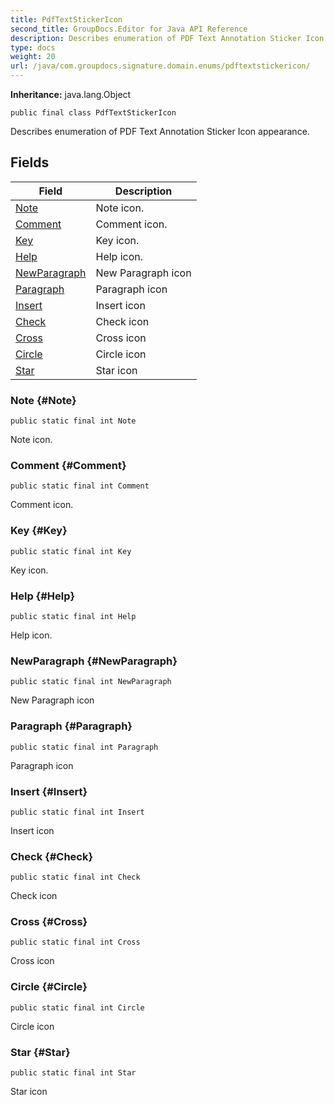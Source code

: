 ```yaml
---
title: PdfTextStickerIcon
second_title: GroupDocs.Editor for Java API Reference
description: Describes enumeration of PDF Text Annotation Sticker Icon appearance.
type: docs
weight: 20
url: /java/com.groupdocs.signature.domain.enums/pdftextstickericon/
---
```

**Inheritance:**
java.lang.Object
```
public final class PdfTextStickerIcon
```

Describes enumeration of PDF Text Annotation Sticker Icon appearance.
## Fields

| Field | Description |
| --- | --- |
| [Note](#Note) | Note icon. |
| [Comment](#Comment) | Comment icon. |
| [Key](#Key) | Key icon. |
| [Help](#Help) | Help icon. |
| [NewParagraph](#NewParagraph) | New Paragraph icon |
| [Paragraph](#Paragraph) | Paragraph icon |
| [Insert](#Insert) | Insert icon |
| [Check](#Check) | Check icon |
| [Cross](#Cross) | Cross icon |
| [Circle](#Circle) | Circle icon |
| [Star](#Star) | Star icon |
### Note {#Note}
```
public static final int Note
```


Note icon.

### Comment {#Comment}
```
public static final int Comment
```


Comment icon.

### Key {#Key}
```
public static final int Key
```


Key icon.

### Help {#Help}
```
public static final int Help
```


Help icon.

### NewParagraph {#NewParagraph}
```
public static final int NewParagraph
```


New Paragraph icon

### Paragraph {#Paragraph}
```
public static final int Paragraph
```


Paragraph icon

### Insert {#Insert}
```
public static final int Insert
```


Insert icon

### Check {#Check}
```
public static final int Check
```


Check icon

### Cross {#Cross}
```
public static final int Cross
```


Cross icon

### Circle {#Circle}
```
public static final int Circle
```


Circle icon

### Star {#Star}
```
public static final int Star
```


Star icon

